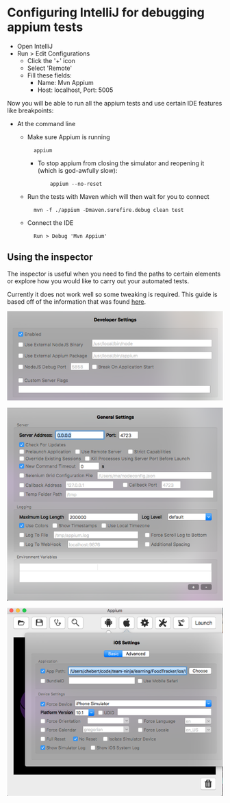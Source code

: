 Configuring IntelliJ for debugging appium tests
===============================================

- Open IntelliJ
- Run > Edit Configurations
    - Click the '+' icon
    - Select 'Remote'
    - Fill these fields:
        - Name: Mvn Appium
        - Host: localhost, Port: 5005

Now you will be able to run all the appium tests and use certain IDE
features like breakpoints:

- At the command line
    - Make sure Appium is running

            appium

      - To stop appium from closing the simulator and reopening it
      (which is god-awfully slow):

                appium --no-reset

    - Run the tests with Maven which will then wait for you to connect

            mvn -f ./appium -Dmaven.surefire.debug clean test

    - Connect the IDE

            Run > Debug 'Mvn Appium'

Using the inspector
-------------------
The inspector is useful when you need to find the paths to certain
elements or explore how you would like to carry out your automated
tests.

Currently it does not work well so some tweaking is required. This guide
is based off of the information that was found
[here](https://github.com/appium/appium-dot-app/issues/577).

![Developer Settings](/appium/resources/developer_settings.png)

![General Settings](/appium/resources/general_settings.png)

![iOS Settings](/appium/resources/ios_settings.png)